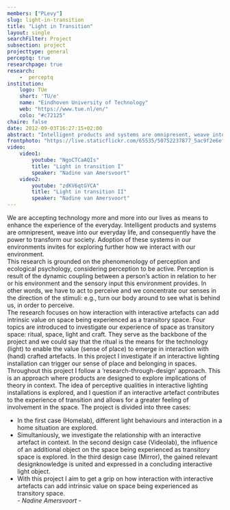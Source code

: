 ```yaml
---
members: ["PLevy"]
slug: light-in-transition
title: "Light in Transition"
layout: single
searchFilter: Project
subsection: project
projecttype: general
perceptq: true
researchpage: true
research: 
    -  perceptq
institution:
    logo: TUe
    short: 'TU/e'
    name: "Eindhoven University of Technology"
    web: "https://www.tue.nl/en/"
    colo: "#c72125"
chaire: false
date: 2012-09-03T16:27:15+02:00
abstract: "Intelligent products and systems are omnipresent, weave into our everyday life, and consequently have the power to transform our society. Adoption of these systems in our environments invites for exploring further how we interact with our environment.<br/>by Nadine Amersvoort"
frontphoto: "https://live.staticflickr.com/65535/50752237877_5ac9f2e6ef.jpg"
video:
    video1:
        youtube: "NgoCTCaAQIs"
        title: "Light in transition I"
        speaker: "Nadine van Amersvoort"
    video2:
        youtube: "zdKV6qtGYCA"
        title: "Light in transition II"
        speaker: "Nadine van Amersvoort"
---
```

We are accepting technology more and more into our lives as means to enhance the experience of the everyday. Intelligent products and systems are omnipresent, weave into our everyday life, and consequently have the power to transform our society. Adoption of these systems in our environments invites for exploring further how we interact with our environment.  
This research is grounded on the phenomenology of perception and ecological psychology, considering perception to be active. Perception is result of the dynamic coupling between a person’s action in relation to her or his environment and the sensory input this environment provides. In other words, we have to act to perceive and we concentrate our senses in the direction of the stimuli: e.g., turn our body around to see what is behind us, in order to perceive.  
The research focuses on how interaction with interactive artefacts can add intrinsic value on space being experienced as a transitory space. Four topics are introduced to investigate our experience of space as transitory space: ritual, space, light and craft. They serve as the backbone of the project and we could say that the ritual is the means for the technology (light) to enable the value (sense of place) to emerge in interaction with (hand) crafted artefacts. In this project I investigate if an interactive lighting installation can trigger our sense of place and belonging in spaces.  
Throughout this project I follow a ‘research-through-design’ approach. This is an approach where products are designed to explore implications of theory in context. The idea of perceptive qualities in interactive lighting installations is explored, and I question if an interactive artefact contributes to the experience of transition and allows for a greater feeling of involvement in the space. The project is divided into three cases:<br>
- In the first case (Homelab), different light behaviours and interaction in a home situation are explored.
- Simultaniously, we investigate the relationship with an interactive artefact in context. In the second design case (Videolab), the influence of an additional object on the space being experienced as transitory space is explored. In the third design case (Mirror), the gained relevant designknowledge is united and expressed in a concluding interactive light object.<br>
- With this project I aim to get a grip on how interaction with interactive artefacts can add intrinsic value on space being experienced as transitory space.  
*- Nadine Amersvoort -*
